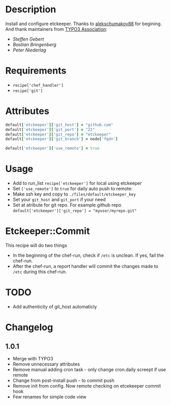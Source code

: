 Description
===========
Install and configure etckeeper.
Thanks to [alekschumakov88](https://github.com/alekschumakov88) for begining.
And thank maintainers from [TYPO3 Association](https://github.com/TYPO3-cookbooks):
* *Steffen Gebert*
* *Bastian Bringenberg*
* *Peter Niederlag*

Requirements
============
* `recipe['chef_handler']`
* `recipe['git']`

Attributes
==========
```ruby
default['etckeeper']['git_host'] = "github.com"
default['etckeeper']['git_port'] = "22"
default['etckeeper']['git_repo'] = "etckeeper"
default['etckeeper']['git_branch'] = node['fqdn']

default['etckeeper']['use_remote'] = true
```

Usage
=====
* Add to run_list `recipe['etckeeper']` for local using etckeeper
* Set `['use_remote']` to `true` for daily auto push to remote:
 * Make ssh key and copy to `./files/default/etckeeper_key`
 * Set your `git_host` and `git_port` if your need
 * Set at atribute for git repo. For example github repo `default['etckeeper']['git_repo'] = "myuser/myrepo.git"`

Etckeeper::Commit
=================

This recipe will do two things

* In the beginning of the chef-run, check if `/etc` is unclean. If yes, fail the chef-run.
* After the chef-run, a report handler will commit the changes made to `/etc` during this chef-run.

TODO
====
* Add authenticity of git_host automaticly

Changelog
=========
1.0.1
-----
* Merge with TYPO3
* Remove unnecessary attributes
* Remove manual adding cron task - only change cron.daily screept if use remote
* Change from post-install push - to commit push
* Remove init from config. Now remote checking on etcekeeper commit hook
* Few renames for simple code view